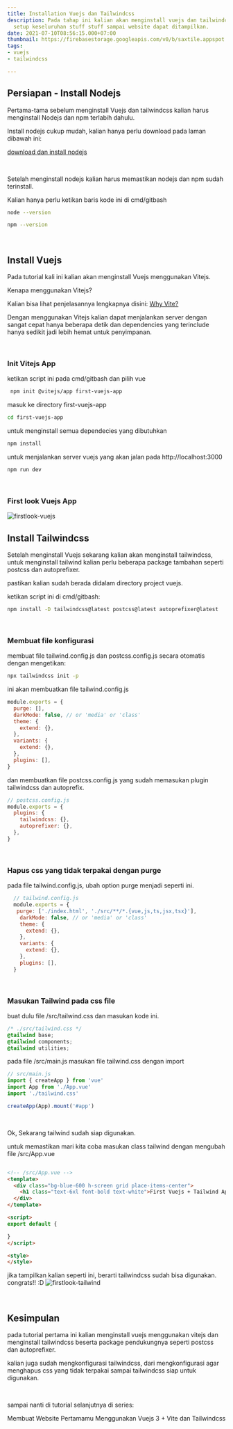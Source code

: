 ```yaml
---
title: Installation Vuejs dan Tailwindcss
description: Pada tahap ini kalian akan menginstall vuejs dan tailwindcss dengan melakukan
  setup keseluruhan stuff stuff sampai website dapat ditampilkan.
date: 2021-07-10T08:56:15.000+07:00
thumbnail: https://firebasestorage.googleapis.com/v0/b/saxtile.appspot.com/o/68eV1uG7dtXIzJ3lNqNphaT23op1%2FInstallation%20Tailwindcss%20jit%20m.png?alt=media&token=61d3848f-2710-45f5-8f0c-6cd6d646ae30
tags:
- vuejs
- tailwindcss

---
```

## Persiapan - Install Nodejs

Pertama-tama sebelum menginstall Vuejs dan tailwindcss kalian harus menginstall Nodejs dan npm terlabih dahulu.

Install nodejs cukup mudah, kalian hanya perlu download pada laman dibawah ini:

[download dan install nodejs](https://nodejs.org/en/)

<br/>

Setelah menginstall nodejs kalian harus memastikan nodejs dan npm sudah terinstall.

Kalian hanya perlu ketikan baris kode ini di cmd/gitbash

```bash
node --version
```

```bash
npm --version
```

<br />

## Install Vuejs

Pada tutorial kali ini kalian akan menginstall Vuejs menggunakan Vitejs.

Kenapa menggunakan Vitejs?

Kalian bisa lihat penjelasannya lengkapnya disini: [Why Vite?](https://vitejs.dev/guide/why.html)

Dengan menggunakan Vitejs kalian dapat menjalankan server dengan sangat cepat hanya beberapa detik dan dependencies yang terinclude hanya sedikit jadi lebih hemat untuk penyimpanan.

<br/>

### Init Vitejs App

ketikan script ini pada cmd/gitbash dan pilih <filename>vue</filename>

```bash
 npm init @vitejs/app first-vuejs-app
```

masuk ke directory <filename>first-vuejs-app</filename>

```bash
cd first-vuejs-app
```

untuk menginstall semua dependecies yang dibutuhkan

```bash
npm install
```

untuk menjalankan server vuejs yang akan jalan pada <span class="underline">http://localhost:3000</span>

```bash
npm run dev
```

<br/>

### First look Vuejs App

![firstlook-vuejs](/content/firstlook-vuejs-app.png)

## Install Tailwindcss

Setelah menginstall Vuejs sekarang kalian akan menginstall tailwindcss, untuk menginstall tailwind kalian perlu beberapa package tambahan seperti postcss dan autoprefixer.

pastikan kalian sudah berada didalam directory project vuejs.

ketikan script ini di cmd/gitbash:

```bash
npm install -D tailwindcss@latest postcss@latest autoprefixer@latest
```

<br>

### Membuat file konfigurasi

membuat file <filename>tailwind.config.js</filename> dan <filename>postcss.config.js</filename> secara otomatis dengan mengetikan:

```bash
npx tailwindcss init -p
```

ini akan membuatkan file <filename>tailwind.config.js</filename>

```javascript
module.exports = {
  purge: [],
  darkMode: false, // or 'media' or 'class'
  theme: {
    extend: {},
  },
  variants: {
    extend: {},
  },
  plugins: [],
}
```

dan membuatkan file <filename>postcss.config.js</filename> yang sudah memasukan plugin tailwindcss dan autoprefix.

```javascript
// postcss.config.js
module.exports = {
  plugins: {
    tailwindcss: {},
    autoprefixer: {},
  },
}
```

<br/>

### Hapus css yang tidak terpakai dengan purge

pada file <filename>tailwind.config.js</filename>, ubah option purge menjadi seperti ini.

```javascript
  // tailwind.config.js
  module.exports = {
   purge: ['./index.html', './src/**/*.{vue,js,ts,jsx,tsx}'],
    darkMode: false, // or 'media' or 'class'
    theme: {
      extend: {},
    },
    variants: {
      extend: {},
    },
    plugins: [],
  } 
```

<br/>

### Masukan Tailwind pada css file

buat dulu file <filename>/src/tailwind.css</filename> dan masukan kode ini.

```css
/* ./src/tailwind.css */
@tailwind base;
@tailwind components;
@tailwind utilities;
```

pada file <filename>/src/main.js</filename> masukan file <filename>tailwind.css</filename> dengan import

```javascript
// src/main.js
import { createApp } from 'vue'
import App from './App.vue'
import './tailwind.css'

createApp(App).mount('#app')
```

<br/>

Ok, Sekarang tailwind sudah siap digunakan.

untuk memastikan mari kita coba masukan class tailwind dengan mengubah file <filename>/src/App.vue</filename>

```html

<!-- /src/App.vue --> 
<template>
  <div class="bg-blue-600 h-screen grid place-items-center">
    <h1 class="text-6xl font-bold text-white">First Vuejs + Tailwind App</h1>
  </div>
</template>

<script>
export default {

}
</script>

<style>
</style>
```

jika tampilkan kalian seperti ini, berarti tailwindcss sudah bisa digunakan. congrats!! :D
![firstlook-tailwind](/content/firstlook-tailwind.png)

<br/>

## Kesimpulan

pada tutorial pertama ini kalian menginstall vuejs menggunakan vitejs dan menginstall tailwindcss beserta package pendukungnya seperti postcss dan autoprefixer.

kalian juga sudah mengkonfigurasi tailwindcss, dari mengkonfigurasi agar menghapus css yang tidak terpakai sampai tailwindcss siap untuk digunakan.

<br/>

sampai nanti di tutorial selanjutnya di series:

<filename>Membuat Website Pertamamu Menggunakan Vuejs 3 + Vite dan Tailwindcss</filename>